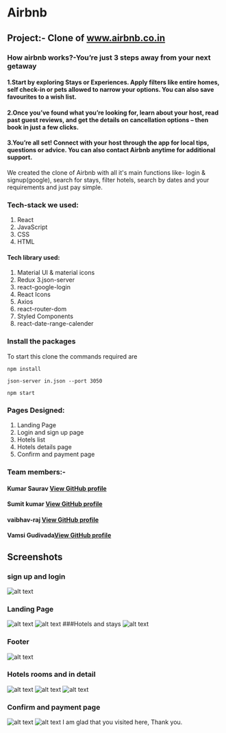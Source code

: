 # Airbnb
## Project:- Clone of www.airbnb.co.in

### How airbnb works?-You’re just 3 steps away from your next getaway

#### 1.Start by exploring Stays or Experiences. Apply filters like entire homes, self check-in or pets allowed to narrow your options. You can also save favourites to a wish list.

#### 2.Once you’ve found what you’re looking for, learn about your host, read past guest reviews, and get the details on cancellation options – then book in just a few clicks.

#### 3.You’re all set! Connect with your host through the app for local tips, questions or advice. You can also contact Airbnb anytime for additional support.

We created the clone of Airbnb with all it's main functions like- login & signup(google), search for stays, filter hotels, search by dates and your requirements and just pay simple.

### Tech-stack we used:
1. React 
2. JavaScript
3. CSS
4. HTML

#### Tech library used:
1. Material UI & material icons
2. Redux
3.json-server
4. react-google-login
5. React Icons
6. Axios
7. react-router-dom
8. Styled Components
9. react-date-range-calender

### Install the packages
To start this clone the commands required are
```
npm install
```
```
json-server in.json --port 3050
```
```
npm start
```

### Pages Designed:
1. Landing Page
2. Login and sign up page
3. Hotels list
4. Hotels details page
5. Confirm and payment page

### Team members:-
#### Kumar Saurav [View GitHub profile](https://https://github.com/ks-1007)
#### Sumit kumar [View GitHub profile](https://github.com/samy721)
#### vaibhav-raj [View GitHub profile](https://github.com/vaibhav-raj)
#### Vamsi Gudivada[View GitHub profile](https://github.com/vamsinagendra2)

## Screenshots
### sign up and login
![alt text](https://github.com/ks-1007/Airbnb-clone/blob/main/airbnb/public/2.png?raw=true)
### Landing Page
![alt text](https://github.com/ks-1007/Airbnb-clone/blob/main/airbnb/public/1.png?raw=true)
![alt text](https://github.com/ks-1007/Airbnb-clone/blob/main/airbnb/public/3.png?raw=true)
###Hotels and stays
![alt text](https://github.com/ks-1007/Airbnb-clone/blob/main/airbnb/public/5.png?raw=true)
### Footer
![alt text](https://github.com/ks-1007/Airbnb-clone/blob/main/airbnb/public/4.png?raw=true)
### Hotels rooms and in detail
![alt text](https://github.com/ks-1007/Airbnb-clone/blob/main/airbnb/public/6.png?raw=true)
![alt text](https://github.com/ks-1007/Airbnb-clone/blob/main/airbnb/public/7.png?raw=true)
![alt text](https://github.com/ks-1007/Airbnb-clone/blob/main/airbnb/public/8.png?raw=true)

### Confirm and payment page
![alt text](https://github.com/ks-1007/Airbnb-clone/blob/main/airbnb/public/9.png?raw=true)
![alt text](https://github.com/ks-1007/Airbnb-clone/blob/main/airbnb/public/10.png?raw=true)
I am glad that you visited here, Thank you.
